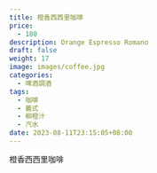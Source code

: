 ```yaml
---
title: 橙香西西里咖啡
price:
  - 180
description: Orange Espresso Romano
draft: false
weight: 17
image: images/coffee.jpg
categories:
  - 啤酒調酒
tags:
  - 咖啡
  - 義式
  - 柳橙汁
  - 汽水
date: 2023-08-11T23:15:05+08:00
---
```


 橙香西西里咖啡
